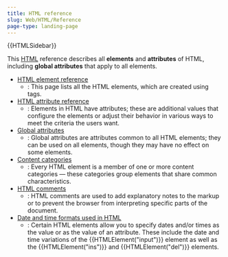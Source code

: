 ```yaml
---
title: HTML reference
slug: Web/HTML/Reference
page-type: landing-page
---
```


{{HTMLSidebar}}

This [HTML](/en-US/docs/Web/HTML) reference describes all **elements** and **attributes** of HTML, including **global attributes** that apply to all elements.

- [HTML element reference](/en-US/docs/Web/HTML/Reference/Element)
  - : This page lists all the HTML elements, which are created using tags.
- [HTML attribute reference](/en-US/docs/Web/HTML/Reference/Attributes)
  - : Elements in HTML have attributes; these are additional values that configure the elements or adjust their behavior in various ways to meet the criteria the users want.
- [Global attributes](/en-US/docs/Web/HTML/Reference/Global_attributes)
  - : Global attributes are attributes common to all HTML elements; they can be used on all elements, though they may have no effect on some elements.
- [Content categories](/en-US/docs/Web/HTML/Guides/Content_categories)
  - : Every HTML element is a member of one or more content categories — these categories group elements that share common characteristics.
- [HTML comments](/en-US/docs/Web/HTML/Guides/Comments)
  - : HTML comments are used to add explanatory notes to the markup or to prevent the browser from interpreting specific parts of the document.
- [Date and time formats used in HTML](/en-US/docs/Web/HTML/Guides/Date_and_time_formats)
  - : Certain HTML elements allow you to specify dates and/or times as the value or as the value of an attribute. These include the date and time variations of the {{HTMLElement("input")}} element as well as the {{HTMLElement("ins")}} and {{HTMLElement("del")}} elements.
